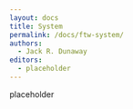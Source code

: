 ```yaml
---
layout: docs
title: System
permalink: /docs/ftw-system/
authors:
  - Jack R. Dunaway
editors:
  - placeholder
---
```


placeholder
